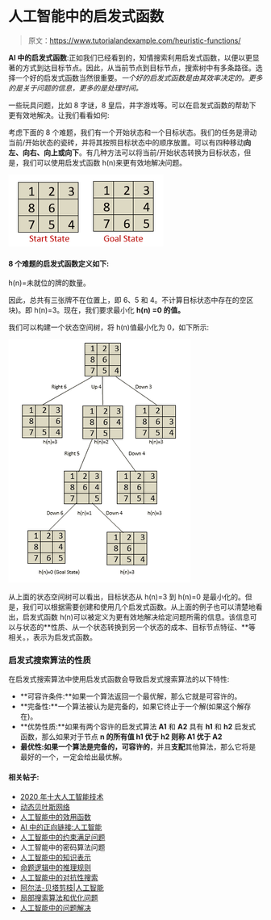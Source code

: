 # 人工智能中的启发式函数

> 原文：<https://www.tutorialandexample.com/heuristic-functions/>

**AI 中的启发式函数**:正如我们已经看到的，知情搜索利用启发式函数，以便以更显著的方式到达目标节点。因此，从当前节点到目标节点，搜索树中有多条路径。选择一个好的启发式函数当然很重要。*一个好的启发式函数是由其效率决定的。更多的是关于问题的信息，更多的是处理时间。*

一些玩具问题，比如 8 字谜，8 皇后，井字游戏等。可以在启发式函数的帮助下更有效地解决。让我们看看如何:

考虑下面的 8 个难题，我们有一个开始状态和一个目标状态。我们的任务是滑动当前/开始状态的瓷砖，并将其按照目标状态中的顺序放置。可以有四种移动**向左、向右、向上或向下**。有几种方法可以将当前/开始状态转换为目标状态，但是，我们可以使用启发式函数 h(n)来更有效地解决问题。

![heuristic function for the 8-puzzle problem](img/6a2bdd1771c3c4e6dafbc3e8b644aafc.png)

#### 8 个难题的启发式函数定义如下:

h(n)=未就位的牌的数量。

因此，总共有三张牌不在位置上，即 6、5 和 4。不计算目标状态中存在的空区块)。即 h(n)=3。现在，我们要求最小化 **h(n) =0 的值。**

我们可以构建一个状态空间树，将 h(n)值最小化为 0，如下所示:

![heuristic function for the 8-puzzle problem 2](img/6cf2a7545ce7807e67da58c4341eed33.png)

从上面的状态空间树可以看出，目标状态从 h(n)=3 到 h(n)=0 是最小化的。但是，我们可以根据需要创建和使用几个启发式函数。从上面的例子也可以清楚地看出，启发式函数 h(n)可以被定义为更有效地解决给定问题所需的信息。该信息可以与状态的**性质、从一个状态转换到另一个状态的成本、目标节点特征、**等相关。，表示为启发式函数。

### 启发式搜索算法的性质

在启发式搜索算法中使用启发式函数会导致启发式搜索算法的以下特性:

*   **可容许条件:**如果一个算法返回一个最优解，那么它就是可容许的。
*   **完备性:**一个算法被认为是完备的，如果它终止于一个解(如果这个解存在)。
*   **优势性质:**如果有两个容许的启发式算法 **A1** 和 **A2** 具有 **h1** 和 **h2** 启发式函数，那么如果对于节点 **n 的所有值 **h1** 优于 **h2** 则称 **A1** 优于 **A2****
*   **最优性:**如果一个算法是**完备的，可容许的**，并且**支配**其他算法，那么它将是最好的一个，一定会给出最优解。

#### 相关帖子:

*   [2020 年十大人工智能技术](https://www.tutorialandexample.com/artificial-intelligence-technologies-in-2020/)
*   [动态贝叶斯网络](https://www.tutorialandexample.com/dynamic-bayesian-networks/)
*   [人工智能中的效用函数](https://www.tutorialandexample.com/utility-functions-in-artificial-intelligence/)
*   [AI 中的正向链接:人工智能](https://www.tutorialandexample.com/forward-chaining/)
*   [人工智能中的约束满足问题](https://www.tutorialandexample.com/constraint-satisfaction-problems-in-artificial-intelligence/)
*   人工智能中的密码算法问题
*   [人工智能中的知识表示](https://www.tutorialandexample.com/knowledge-representation-in-ai/)
*   [命题逻辑中的推理规则](https://www.tutorialandexample.com/inference-rules-in-proposition-logic/)
*   [人工智能中的对抗性搜索](https://www.tutorialandexample.com/adversarial-search-in-artificial-intelligence/)
*   [阿尔法-贝塔剪枝|人工智能](https://www.tutorialandexample.com/alpha-beta-pruning/)
*   [局部搜索算法和优化问题](https://www.tutorialandexample.com/local-search-algorithms-and-optimization-problem/)
*   [人工智能中的问题解决](https://www.tutorialandexample.com/problem-solving-in-artificial-intelligence/)